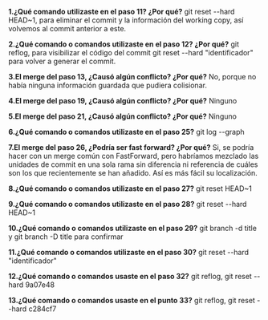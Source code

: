 **1.¿Qué comando utilizaste en el paso 11? ¿Por qué?**git reset --hard HEAD~1, para eliminar el commit y la información del working copy, así volvemos al commit anterior a este.**2.¿Qué comando o comandos utilizaste en el paso 12? ¿Por qué?**git reflog, para visibilizar el código del commitgit reset --hard "identificador" para volver a generar el commit.**3.El merge del paso 13, ¿Causó algún conflicto? ¿Por qué?**No, porque no había ninguna información guardada que pudiera colisionar.**4.El merge del paso 19, ¿Causó algún conflicto? ¿Por qué?**Ninguno**5.El merge del paso 21, ¿Causó algún conflicto? ¿Por qué?**Ninguno**6.¿Qué comando o comandos utilizaste en el paso 25?**git log --graph**7.El merge del paso 26, ¿Podría ser fast forward? ¿Por qué?**Si, se podría hacer con un merge común con FastForward, pero habríamos mezclado las unidades de commit en una sola rama sin diferencia ni referencia de cuáles son los que recientemente se han añadido. Así es más fácil su localización.**8.¿Qué comando o comandos utilizaste en el paso 27?**git reset HEAD~1**9.¿Qué comando o comandos utilizaste en el paso 28?**git reset --hard HEAD~1**10.¿Qué comando o comandos utilizaste en el paso 29?**git branch -d title y git branch -D title para confirmar**11.¿Qué comando o comandos utilizaste en el paso 30?**git reset --hard "identificador"**12.¿Qué comando o comandos usaste en el paso 32?**git reflog, git reset --hard 9a07e48**13.¿Qué comando o comandos usaste en el punto 33?**git reflog, git reset --hard c284cf7